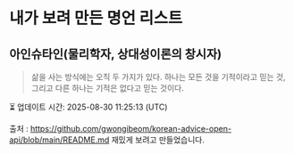 # 내가 보려 만든 명언 리스트

##  아인슈타인(물리학자, 상대성이론의 창시자)
> 삶을 사는 방식에는 오직 두 가지가 있다. 하나는 모든 것을 기적이라고 믿는 것, 그리고 다른 하나는 기적은 없다고 믿는 것이다.


⏳ 업데이트 시간: 2025-08-30 11:25:13 (UTC)

출처 : https://github.com/gwongibeom/korean-advice-open-api/blob/main/README.md
재밌게 보려고 만들었습니다.
